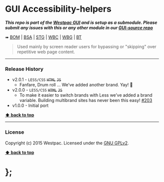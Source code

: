 GUI Accessibility-helpers
=========================

***This repo is part of the [Westpac GUI](http://gel.westpacgroup.com.au/GUI/) and is setup as a submodule. Please submit any issues with this or any other
module in our [GUI-source repo](https://github.com/WestpacCXTeam/GUI-source/issues)***

➠
[BOM](http://westpaccxteam.github.io/GUI-accessibility-helpers/tests/BOM/) |
[BSA](http://westpaccxteam.github.io/GUI-accessibility-helpers/tests/BSA/) |
[STG](http://westpaccxteam.github.io/GUI-accessibility-helpers/tests/STG/) |
[WBC](http://westpaccxteam.github.io/GUI-accessibility-helpers/tests/WBC/) |
[WBG](http://westpaccxteam.github.io/GUI-accessibility-helpers/tests/WBG/) |
[BT](http://westpaccxteam.github.io/GUI-accessibility-helpers/tests/BT/)

> Used mainly by screen reader users for bypassing or "skipping" over repetitive web page content.

----------------------------------------------------------------------------------------------------------------------------------------------------------------


### Release History

* v2.0.1 - `LESS/CSS` ~~`HTML`~~ ~~`JS`~~
	* Fanfare, Drum roll … We’ve added another brand. Yay! :clap:
* v2.0.0 - `LESS/CSS` ~~`HTML`~~ ~~`JS`~~
	* To make it easier to switch brands with Less we’ve added a brand variable. Building multibrand sites has never been this easy!
		[#203](https://github.com/WestpacCXTeam/GUI-source/issues/203)
* v1.0.0 - Initial port

**[⬆ back to top](#content)**


----------------------------------------------------------------------------------------------------------------------------------------------------------------


### License

Copyright (c) 2015 Westpac. Licensed under the [GNU GPLv2](https://raw.githubusercontent.com/WestpacCXTeam/GUI-accessibility-helpers/master/LICENSE).

**[⬆ back to top](#content)**

# };